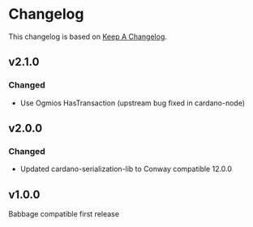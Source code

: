 <!-- markdownlint-disable no-duplicate-heading -->

# Changelog

This changelog is based on [Keep A
Changelog](https://keepachangelog.com/en/1.1.0).

## v2.1.0

### Changed

- Use Ogmios HasTransaction (upstream bug fixed in cardano-node)

## v2.0.0

### Changed

- Updated cardano-serialization-lib to Conway compatible 12.0.0

## v1.0.0

Babbage compatible first release
